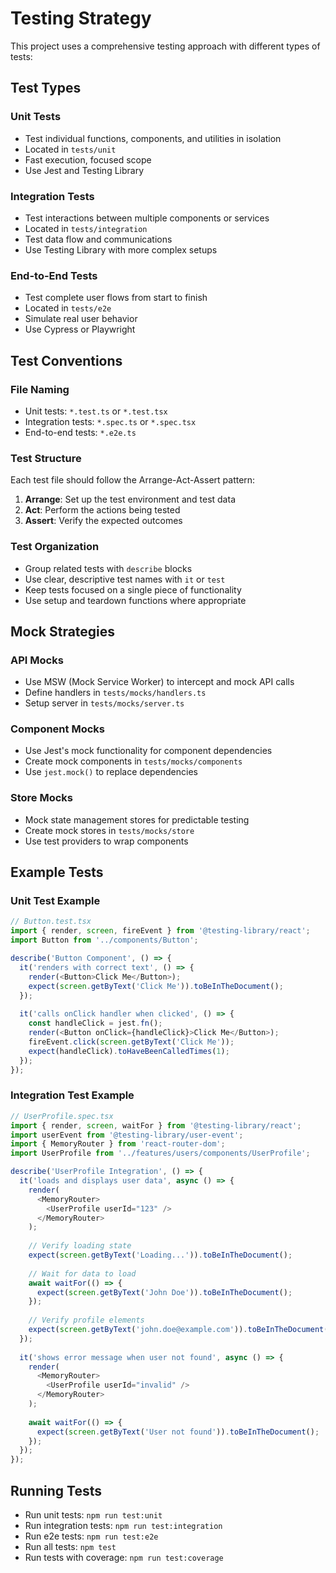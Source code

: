 # Testing Strategy

This project uses a comprehensive testing approach with different types of tests:

## Test Types

### Unit Tests
- Test individual functions, components, and utilities in isolation
- Located in `tests/unit`
- Fast execution, focused scope
- Use Jest and Testing Library

### Integration Tests
- Test interactions between multiple components or services
- Located in `tests/integration`
- Test data flow and communications
- Use Testing Library with more complex setups

### End-to-End Tests
- Test complete user flows from start to finish
- Located in `tests/e2e`
- Simulate real user behavior
- Use Cypress or Playwright

## Test Conventions

### File Naming
- Unit tests: `*.test.ts` or `*.test.tsx`
- Integration tests: `*.spec.ts` or `*.spec.tsx`
- End-to-end tests: `*.e2e.ts`

### Test Structure
Each test file should follow the Arrange-Act-Assert pattern:
1. **Arrange**: Set up the test environment and test data
2. **Act**: Perform the actions being tested
3. **Assert**: Verify the expected outcomes

### Test Organization
- Group related tests with `describe` blocks
- Use clear, descriptive test names with `it` or `test`
- Keep tests focused on a single piece of functionality
- Use setup and teardown functions where appropriate

## Mock Strategies

### API Mocks
- Use MSW (Mock Service Worker) to intercept and mock API calls
- Define handlers in `tests/mocks/handlers.ts`
- Setup server in `tests/mocks/server.ts`

### Component Mocks
- Use Jest's mock functionality for component dependencies
- Create mock components in `tests/mocks/components`
- Use `jest.mock()` to replace dependencies

### Store Mocks
- Mock state management stores for predictable testing
- Create mock stores in `tests/mocks/store`
- Use test providers to wrap components

## Example Tests

### Unit Test Example
```typescript
// Button.test.tsx
import { render, screen, fireEvent } from '@testing-library/react';
import Button from '../components/Button';

describe('Button Component', () => {
  it('renders with correct text', () => {
    render(<Button>Click Me</Button>);
    expect(screen.getByText('Click Me')).toBeInTheDocument();
  });
  
  it('calls onClick handler when clicked', () => {
    const handleClick = jest.fn();
    render(<Button onClick={handleClick}>Click Me</Button>);
    fireEvent.click(screen.getByText('Click Me'));
    expect(handleClick).toHaveBeenCalledTimes(1);
  });
});
```

### Integration Test Example
```typescript
// UserProfile.spec.tsx
import { render, screen, waitFor } from '@testing-library/react';
import userEvent from '@testing-library/user-event';
import { MemoryRouter } from 'react-router-dom';
import UserProfile from '../features/users/components/UserProfile';

describe('UserProfile Integration', () => {
  it('loads and displays user data', async () => {
    render(
      <MemoryRouter>
        <UserProfile userId="123" />
      </MemoryRouter>
    );
    
    // Verify loading state
    expect(screen.getByText('Loading...')).toBeInTheDocument();
    
    // Wait for data to load
    await waitFor(() => {
      expect(screen.getByText('John Doe')).toBeInTheDocument();
    });
    
    // Verify profile elements
    expect(screen.getByText('john.doe@example.com')).toBeInTheDocument();
  });
  
  it('shows error message when user not found', async () => {
    render(
      <MemoryRouter>
        <UserProfile userId="invalid" />
      </MemoryRouter>
    );
    
    await waitFor(() => {
      expect(screen.getByText('User not found')).toBeInTheDocument();
    });
  });
});
```

## Running Tests

- Run unit tests: `npm run test:unit`
- Run integration tests: `npm run test:integration`
- Run e2e tests: `npm run test:e2e`
- Run all tests: `npm test`
- Run tests with coverage: `npm run test:coverage`